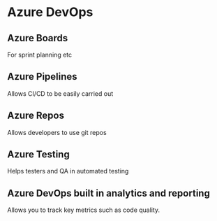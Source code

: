 # Azure DevOps

## Azure Boards

For sprint planning etc

## Azure Pipelines

Allows CI/CD to be easily carried out

## Azure Repos

Allows developers to use git repos

## Azure Testing

Helps testers and QA in automated testing

## Azure DevOps built in analytics and reporting

Allows you to track key metrics such as code quality.



